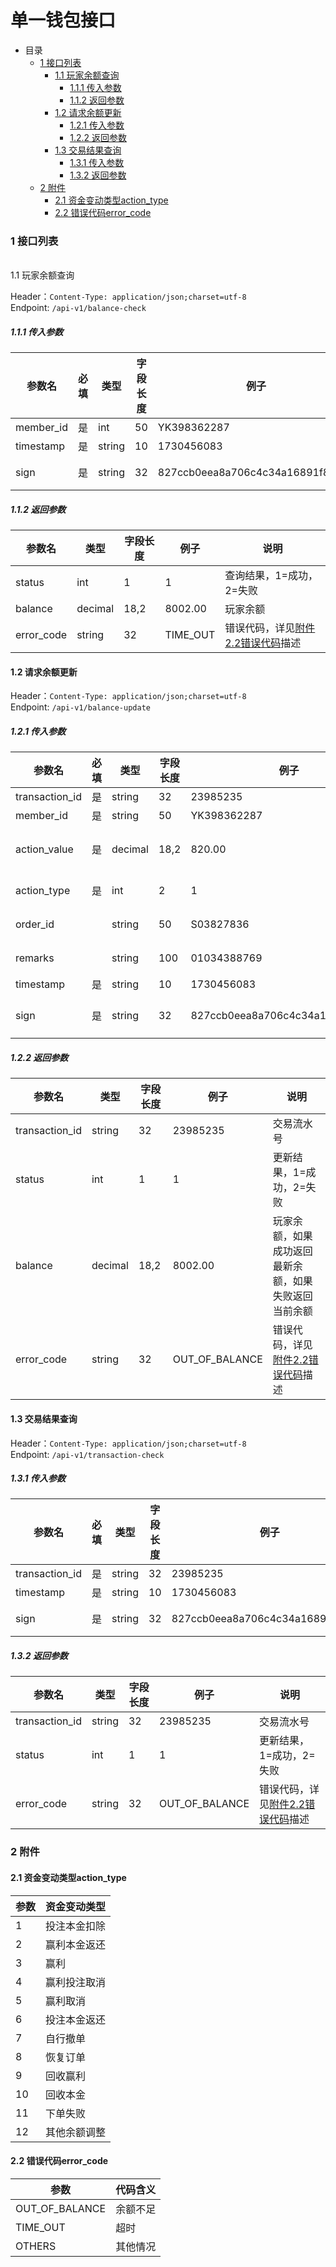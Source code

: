 # 单一钱包接口

- 目录
  + [1 接口列表](#1-----)
    + [1.1 玩家余额查询](#11-----)
      + [1.1.1 传入参数](#111-----)
      + [1.1.2 返回参数](#112-----)
    + [1.2 请求余额更新](#12-----)
      + [1.2.1 传入参数](#121-----)
      + [1.2.2 返回参数](#122-----)
    + [1.3 交易结果查询](#13-----)
      + [1.3.1 传入参数](#131-----)
      + [1.3.2 返回参数](#132-----)
  + [2 附件](#2-----)
    + [2.1 资金变动类型action_type](#21-----)
    + [2.2 错误代码error_code](#22-----)

### <span id="1-----">1 接口列表</span>
<br>
<span id="11-----">1.1 玩家余额查询</span>

Header：`Content-Type: application/json;charset=utf-8`
<br>
Endpoint: `/api-v1/balance-check`

##### <span id="111-----">1.1.1 传入参数</span>

| 参数名      | 必填 | 类型    | 字段长度 | 例子     | 说明        |
| ----------- | ---- | ------- | -------- | -------- | ------------------------ |
| member_id   | 是   | int     | 50        | YK398362287        | 渠道玩家ID |
| timestamp  |  是   | string  | 10      |  1730456083   | 时间戳  |
| sign  |  是   | string  | 32    |  827ccb0eea8a706c4c34a16891f84e7b  | md5(member_id+timestamp+密钥)    |

##### <span id="112-----">1.1.2 返回参数</span>

| 参数名 | 类型   | 字段长度 | 例子    | 说明      |
| ------ | ------ | -------- | ------- | -------------------------------------------- |
| status    | int | 1  |    1     | 查询结果，1=成功，2=失败 |
| balance    | decimal | 18,2   | 8002.00 | 玩家余额   |
| error_code    | string | 32      |  TIME_OUT  | 错误代码，详见[附件2.2错误代码](#22-----)描述  |

#### <span id="12-----">1.2 请求余额更新</span>

Header：`Content-Type: application/json;charset=utf-8`
<br>
Endpoint: `/api-v1/balance-update`

##### <span id="121-----">1.2.1 传入参数</span>

| 参数名      | 必填 | 类型    | 字段长度 | 例子     | 说明                     |
| ----------- | ---- | ------- | -------- | -------- | ------------------------ |
| transaction_id       | 是   | string  | 32       |     23985235     | 交易流水号       |
| member_id   | 是   | string     | 50        | YK398362287        | 渠道玩家ID |
| action_value     | 是   | decimal | 18,2    | 820.00  | 资金变动的金额，正数代表增加，负数代表扣减，例如100代表余额增加100，-200代表余额扣减200  |
| action_type | 是   | int | 2    | 1  | 资金变动类型，详见[附件2.1资金变动类型](#21-----)描述      |
| order_id |    | string | 50    | S03827836  | 订单号，如涉及投注订单则传入订单号；如果不涉及订单，可能为空    |
| remarks |    | string | 100    | 01034388769  | 备注，如资金变动类型为余额调整则为空   |
| timestamp  |   是   | string  | 10      |  1730456083   | 时间戳  |
| sign  |  是   | string  | 32    |  827ccb0eea8a706c4c34a16891f84e7b  | md5(transaction_id+member_id+<br>action_value+action_type+<br>timestamp+密钥)    |

##### <span id="122-----">1.2.2 返回参数</span>

| 参数名 | 类型   | 字段长度 | 例子    | 说明                                         |
| ------ | ------ | -------- | ------- | -------------------------------------------- |
| transaction_id         | string  | 32      |  23985235     | 交易流水号       |
| status    | int | 1  |    1     | 更新结果，1=成功，2=失败 |
| balance    | decimal | 18,2   | 8002.00 | 玩家余额，如果成功返回最新余额，如果失败返回当前余额   |
| error_code    | string | 32      |  OUT_OF_BALANCE  | 错误代码，详见[附件2.2错误代码](#22-----)描述  |


#### <span id="13-----">1.3 交易结果查询</span>

Header：`Content-Type: application/json;charset=utf-8`
<br>
Endpoint: `/api-v1/transaction-check`

##### <span id="131-----">1.3.1 传入参数</span>

| 参数名      | 必填 | 类型    | 字段长度 | 例子     | 说明                     |
| ----------- | ---- | ------- | -------- | -------- | ------------------------ |
| transaction_id       | 是   | string  | 32       |     23985235     | 交易流水号       |
| timestamp  |   是   | string  | 10      |  1730456083   | 时间戳  |
| sign  |  是   | string  | 32    |  827ccb0eea8a706c4c34a16891f84e7b  | md5(transaction_id+timestamp+密钥)    |

##### <span id="132-----">1.3.2 返回参数</span>

| 参数名 | 类型   | 字段长度 | 例子    | 说明                                         |
| ------ | ------ | -------- | ------- | -------------------------------------------- |
| transaction_id         | string  | 32      |  23985235     | 交易流水号       |
| status    | int | 1  |    1     | 更新结果，1=成功，2=失败 |
| error_code    | string | 32      |  OUT_OF_BALANCE  | 错误代码，详见[附件2.2错误代码](#22-----)描述  |

### <span id="2-----">2 附件</span>

#### <span id="21-----">2.1 资金变动类型action_type</span>

| 参数   | 资金变动类型     |
| ---- | -------- |
| 1    | 投注本金扣除   |
| 2    | 赢利本金返还   |
| 3    | 赢利   |
| 4    | 赢利投注取消   |
| 5    | 赢利取消   |
| 6    | 投注本金返还   |
| 7    | 自行撤单   |
| 8    | 恢复订单   |
| 9    | 回收赢利   |
| 10    | 回收本金   |
| 11    | 下单失败   |
| 12    | 其他余额调整   |

#### <span id="22-----">2.2 错误代码error_code</span>

| 参数   | 代码含义     |
| ---- | -------- |
| OUT_OF_BALANCE | 余额不足 |
| TIME_OUT | 超时 |
| OTHERS  | 其他情况 |
